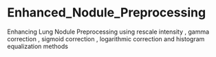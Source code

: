 # Enhanced_Nodule_Preprocessing
Enhancing Lung Nodule Preprocessing using rescale intensity , gamma correction , sigmoid correction , logarithmic correction and histogram equalization methods
